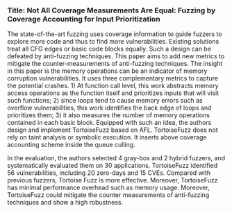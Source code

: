 ### Title: Not All Coverage Measurements Are Equal: Fuzzing by Coverage Accounting for Input Prioritization

The state-of-the-art fuzzing uses coverage information to guide fuzzers to explore more code and thus to find more vulnerabilities. Existing solutions treat all CFG edges or basic code blocks equally. Such a design can be defeated by anti-fuzzing techniques. This paper aims to add new metrics to mitigate the counter-measurements of anti-fuzzing techniques. 
The insight in this paper is the memory operations can be an indicator of memory corruption vulnerabilities. It uses three complementary metrics to capture the potential crashes. 1) At function call level, this work abstracts memory access operations as the function itself and prioritizes inputs that will visit such functions; 2) since loops tend to cause memory errors such as overflow vulnerabilities, this work identifies the back edge of loops and prioritizes them; 3) it also measures the number of memory operations contained in each basic block.
Equipped with such an idea, the authors design and implement TortoiseFuzz based on AFL. 
TortoiseFuzz does not rely on taint analysis or symbolic execution. It inserts above coverage accounting scheme inside the queue culling.

In the evaluation, the authors selected 4 gray-box and 2 hybrid fuzzers, and systematically evaluated them on 30 applications. TortoiseFuzz identified 56 vulnerabilities, including 20 zero-days and 15 CVEs. Compared with previous fuzzers, Tortoise Fuzz is more effective. Moreover, TortoiseFuzz has minimal performance overhead such as memory usage. Moreover, TortoiseFuzz could mitigate the counter measurements of anti-fuzzing techniques and show a high robustness.
